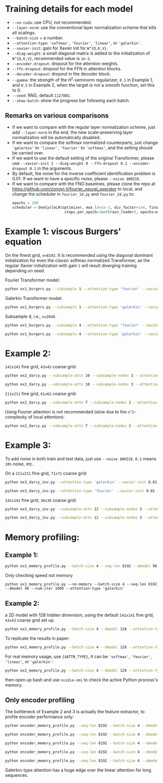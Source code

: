 # Training details for each model
- `--no-cuda`: use CPU, not recommended.
- `--layer-norm`: use the conventional layer normalization scheme that kills all scalings.
- `--batch-size` + a number.
- `--attention-type`: `'softmax'`,  `'fourier'`,  `'linear'`, or  `'galerkin'`.
- `--xavier-init`: gain for Xavier init for `W^{Q,K,V}`.
- `--diag-weight`: a small diagonal matrix is added to the initialization of `W^{Q,K,V}`, recommended value is `1e-2`.
- `--encoder-dropout`: dropout for the attention weights.
- `--ffn-dropout`: dropout for the FFN in attention blocks.
- `--decoder-dropout`: dropout in the decoder block.
- `--gamma`: the strength of the $H^1$-seminorm regularizer, `0.1` in Example 1, and `0.5` in Example 2, when the target is not a smooth function, set this to 0.
- `--seed`: RNG, default `1127802`.
- `--show-batch`: show the progress bar following each batch.


## Remarks on various comparisons
- If we want to compare with the regular layer normalization scheme, just add `--layer-norm` in the end, the new scale-preserving layer normalization will be automatically disabled.
- If we want to compare the softmax normalized counterparts, just change `'galerkin'` to `'linear'`, `'fourier'` to `'softmax'`, and the setting should be carried over. 
- If we want to use the default setting of the original Transformer, please use `--xavier-init 1 --diag-weight 0 --ffn-dropout 0.1 --encoder-dropout 0.1` in the arguments.
- By default, the noise for the inverse coefficient identification problem is 0.01. If we want to have a specific noise, please `--noise $NOISE`.
- If we want to compare with the FNO baselines, please clone the repo at https://github.com/zongyi-li/fourier_neural_operator to local, and change the scheduler in `fourier_1d.py` and `fourier_2d.py` to:
    ```python
    epochs = 100
    scheduler = OneCycleLR(optimizer, max_lr=1e-3, div_factor=1e4, final_div_factor=1e4,
                            steps_per_epoch=len(train_loader), epochs=epochs)
    ```



# Example 1: viscous Burgers' equation
On the finest grid, `n=8192`. It is recommended using the diagonal dominant initialization for even the classic softmax normalized Transformer, as the regular Xavier initialization with gain `1` will result diverging training depending on seed.

Fourier Transformer model:
```bash
python ex1_burgers.py --subsample 1 --attention-type 'fourier' --xavier-init 0.001 --diag-weight 0.01  --ffn-dropout 0.05 --batch-size 4
```

Galerkin Transformer model:
```bash
python ex1_burgers.py --subsample 1 --attention-type 'galerkin' --xavier-init 0.01 --diag-weight 0.01 --batch-size 4
```

Subsample 4, i.e., `n=2048`.

```bash
python ex1_burgers.py --subsample 4 --attention-type 'fourier' --xavier-init 0.001 --diag-weight 0.01  --ffn-dropout 0.05 --batch-size 4
```

```bash
python ex1_burgers.py --subsample 4 --attention-type 'galerkin' --xavier-init 0.01 --diag-weight 0.01 --batch-size 4
```



# Example 2:
`141x141` fine grid, `43x43` coarse grid: 

```bash
python ex2_darcy.py --subsample-attn 10 --subsample-nodes 3 --attention-type 'galerkin' --xavier-init 0.01 --diag-weight 0.01
```

```bash
python ex2_darcy.py --subsample-attn 10 --subsample-nodes 3 --attention-type 'fourier' --xavier-init 0.01 --diag-weight 0.01 --ffn-dropout 0.1 --encoder-dropout 0.1 --lr 0.0005
```

`211x211` fine grid, `61x61` coarse grid:
```bash
python ex2_darcy.py --subsample-attn 7 --subsample-nodes 2 --attention-type 'galerkin' --xavier-init 0.01 --diag-weight 0.01 --ffn-dropout 0.05 --encoder-dropout 0.1
```

Using Fourier attention is not recommended (slow due to the `n^2`-complexity of local attention):
```bash
python ex2_darcy.py --subsample-attn 7 --subsample-nodes 2 --attention-type 'fourier' --xavier-init 0.001 --diag-weight 0.01 --ffn-dropout 0.1 --encoder-dropout 0.05 --lr 0.0005
```

# Example 3:
To add noise in both train and test data, just use `--noise $NOISE`. `0.1` means `10%` noise, etc.

On a `211x211` fine grid, `71x71` coarse grid:
```bash
python ex3_darcy_inv.py --attention-type 'galerkin' --xavier-init 0.01 --diag-weight 0.01
```

```bash
python ex3_darcy_inv.py --attention-type 'fourier' --xavier-init 0.01 --diag-weight 0.01 --ffn-dropout 0.1 --lr 0.0005
```

`141x141` fine grid, `36x36` coarse grid:
```bash
python ex3_darcy_inv.py --subsample-attn 12 --subsample-nodes 3 --attention-type 'galerkin' --xavier-init 0.01 --diag-weight 0.01
```

```bash
python ex3_darcy_inv.py --subsample-attn 12 --subsample-nodes 3 --attention-type 'fourier' --xavier-init 0.01 --diag-weight 0.01 --lr 0.001
```


# Memory profiling:

## Example 1:
```bash
python ex1_memory_profile.py --batch-size 4 --seq-len 8192 --dmodel 96 --num-iter 1 --attention-type 'softmax' 'fourier' 'linear' 'galerkin'
```
Only checking speed not memory
```
python ex1_memory_profile.py --no-memory --batch-size 4 --seq-len 8192 --dmodel 96 --num-iter 1000 --attention-type 'galerkin'
```

## Example 2:
a 2D model with 128 hidden dimension, using the default `141x141` fine grid, `43x43` coarse grid set up.
```bash
python ex2_memory_profile.py --batch-size 4 --dmodel 128 --attention-type 'softmax' 'fourier' 'linear' 'galerkin'
```
To replicate the results in paper:
```bash
python ex2_memory_profile.py --batch-size 4 --dmodel 128 --attention-type 'softmax' 'fourier' 'linear' 'galerkin' --subsample-nodes 2 --subsample-attn 7 --num-iter 1
```

For real memory usage, use `{$ATTN_TYPE}`, it can be `'softmax'`, `'fourier'`, `'linear'`, or `'galerkin'`:
```bash
python ex2_memory_profile.py --batch-size 4 --dmodel 128 --attention-type $ATTN_TYPE --subsample-nodes 2 --subsample-attn 7 --num-iter 1000
```
then open up bash and use `nvidia-smi` to check the active Python process's memory.


## Only encoder profiling
The bottleneck of Example 2 and 3 is actually the feature extractor, to profile encoder performance only:
```bash
python encoder_memory_profile.py --seq-len 8192 --batch-size 4 --dmodel 128 --head 1 --num-layers 4 --ndim 2 --num-iter 1000 --attention-type 'galerkin'
```

```bash
python encoder_memory_profile.py --seq-len 8192 --batch-size 4 --dmodel 128 --head 1 --num-layers 4 --ndim 2 --num-iter 1000 --attention-type 'fourier'
```


```bash
python encoder_memory_profile.py --seq-len 8192 --batch-size 4 --dmodel 128 --head 1 --num-layers 4 --ndim 2 --num-iter 1000 --attention-type 'softmax'
```


```bash
python encoder_memory_profile.py --seq-len 8192 --batch-size 4 --dmodel 128 --head 1 --num-layers 4 --ndim 2 --num-iter 1000 --attention-type 'linear'
```

```bash
python encoder_memory_profile.py --seq-len 8192 --batch-size 4 --dmodel 128 --head 1 --num-layers 4 --ndim 2 --num-iter 1 --attention-type 'softmax' 'fourier' 'linear' 'galerkin'
```

Galerkin-type attention has a huge edge over the linear attention for long sequences.